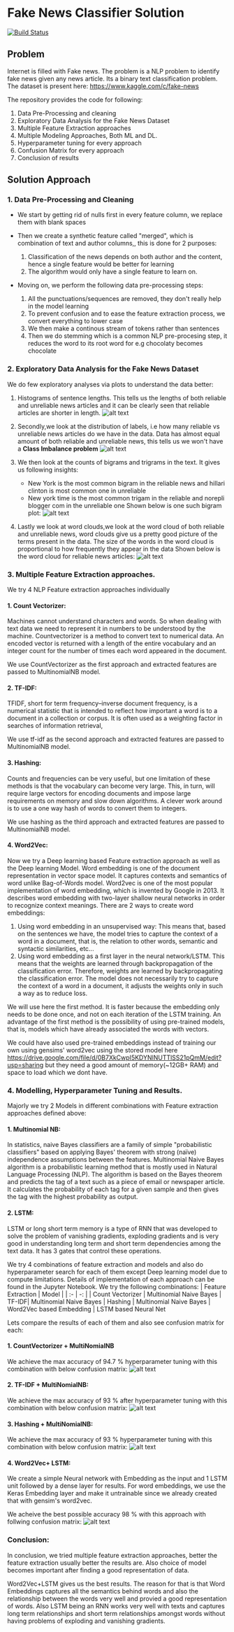 # Fake News Classifier Solution
[![Build Status](https://travis-ci.org/joemccann/dillinger.svg?branch=master)](https://travis-ci.org/joemccann/dillinger)

## Problem
Internet is filled with Fake news. The problem is a NLP  problem to identify fake news given any news article. Its a binary text classification problem. The dataset is present here: 
https://www.kaggle.com/c/fake-news

The repository provides the code for following:
1.  Data Pre-Processing and cleaning
2. Exploratory Data Analysis for the Fake News Dataset
3. Multiple Feature Extraction approaches
4. Multiple Modeling Approaches, Both ML and DL.
5. Hyperparameter tuning for every approach
6. Confusion Matrix for every approach
7. Conclusion of results


## Solution Approach

### 1. Data Pre-Processing and Cleaning 
- We start by getting rid of nulls first in every feature column, we replace them with blank spaces
- Then we create a synthetic feature called "merged", which is combination of text and author columns,, this is done for 2 purposes:
    1. Classification of the news depends on both author and the content, hence a single feature would be better for learning
   2. The algorithm would only have a single feature to learn on.
   
- Moving on, we perform the following data pre-processing steps:
    1. All the punctuations/sequences are removed, they don't really help in the model learning
    2. To prevent confusion and to ease the feature extraction process, we convert everything to lower case
    3. We then make a continous stream of tokens rather than sentences
    4. Then we do stemming which is a common NLP pre-procesing step, it reduces the word to its root word for e.g chocolaty becomes chocolate   
    
### 2. Exploratory Data Analysis for the Fake News Dataset
We do few exploratory analyses via plots to understand the data better:

1. Histograms of sentence lengths. This tells us the lengths of both reliable and unreliable news articles and it can be clearly seen that reliable articles are shorter in length.
 ![alt text](https://github.com/umang-sh/FakeNewsClassifierSolution/blob/main/screenshots/histogramoflengths.png)

2. Secondly,we look at the distribution of labels, i.e how many reliable vs unreliable news articles do we have in the data. Data has almost equal amount of both reliable and unreliable news, this tells us we won't have a **Class Imbalance problem**
![alt text](https://github.com/umang-sh/FakeNewsClassifierSolution/blob/main/screenshots/classdistribution.png)

3. We then look at the counts of bigrams and trigrams in the text. It gives us following insights:
   - New York is the most common bigram in the reliable news and hillari clinton is most common one in unreliable
   - New york time is the most common trigam in the reliable and norepli blogger com in the unreliable one
Shown below is one such bigram plot:
![alt text](https://github.com/umang-sh/FakeNewsClassifierSolution/blob/main/screenshots/bigrams.png)

4. Lastly we look at word clouds,we look at the word cloud of both reliable and unreliable news, word clouds give us a pretty good picture of the terms present in the data. The size of the words in the word cloud is proportional to how frequently they appear in the data
Shown below is the word cloud for reliable news articles:
![alt text](https://github.com/umang-sh/FakeNewsClassifierSolution/blob/main/screenshots/reliablewordcloud.png)


### 3. Multiple Feature Extraction approaches.
We try 4 NLP Feature extraction approaches individually

#### 1. Count Vectorizer:
Machines cannot understand characters and words. So when dealing with text data we need to represent it in numbers to be understood by the machine. Countvectorizer is a method to convert text to numerical data. An encoded vector is returned with a length of the entire vocabulary and an integer count for the number of times each word appeared in the document.

We use CountVectorizer as the first approach and extracted features are passed to MultinomialNB model.

#### 2. TF-IDF:
TFIDF, short for term frequency–inverse document frequency, is a numerical statistic that is intended to reflect how important a word is to a document in a collection or corpus. It is often used as a weighting factor in searches of information retrieval,

We use tf-idf as the second approach and extracted features are passed to MultinomialNB model.

#### 3. Hashing:
Counts and frequencies can be very useful, but one limitation of these methods is that the vocabulary can become very large.
This, in turn, will require large vectors for encoding documents and impose large requirements on memory and slow down algorithms.
A clever work around is to use a one way hash of words to convert them to integers.

We use hashing as the third approach and extracted features are passed to MultinomialNB model.

#### 4. Word2Vec:
Now we try a Deep learning based Feature extraction approach as well as the Deep learning Model.
Word embedding is one of the document representation in vector space model. It captures contexts and semantics of word unlike Bag-of-Words model. 
Word2vec is one of the most popular implementation of word embedding, which is invented by Google in 2013. It describes word embedding with two-layer shallow neural networks in order to recognize context meanings.
There are 2 ways to create word embeddings:

1. Using word embedding in an unsupervised way: This means that, based on the sentences we have, the model tries to capture the context of a word in a document, that is, the relation to other words, semantic and syntactic similarities, etc...
2. Using word embedding as a first layer in the neural network/LSTM. This means that the weights are learned through backpropagation of the classification error. Therefore, weights are learned by backpropagating the classification error. The model does not necessarily try to capture the context of a word in a document, it adjusts the weights only in such a way as to reduce loss.

We will use here the first method. It is faster because the embedding only needs to be done once, and not on each iteration of the LSTM training. An advantage of the first method is the possibility of using pre-trained models, that is, models which have already associated the words with vectors.

We could have also used pre-trained embeddings instead of training our own using gensims' word2vec using the stored model here  https://drive.google.com/file/d/0B7XkCwpI5KDYNlNUTTlSS21pQmM/edit?usp=sharing 
 but they need a good amount of memory(~12GB+ RAM) and space to load which we dont have.

### 4. Modelling, Hyperparameter Tuning and Results.
Majorly we try 2 Models in different combinations with Feature extraction approaches defined above:

#### 1. Multinomial NB:
In statistics, naive Bayes classifiers are a family of simple "probabilistic classifiers" based on applying Bayes' theorem with strong (naïve) independence assumptions between the features.
Multinomial Naive Bayes algorithm is a probabilistic learning method that is mostly used in Natural Language Processing (NLP). The algorithm is based on the Bayes theorem and predicts the tag of a text such as a piece of email or newspaper article. It calculates the probability of each tag for a given sample and then gives the tag with the highest probability as output.

#### 2. LSTM:
LSTM or long short term memory is a type of RNN that was developed to solve the problem of vanishing gradients, exploding gradients and is very good in understanding long term and short term dependencies among the text data. It has 3 gates that control these operations.


We try 4 combinations of feature extraction and models and also do hyperparameter search for each of them except Deep learning model due to compute limitations. Details of implementation of each approach can be found in the Jupyter Notebook.
We try the following combinations:
| Feature Extraction | Model |
| :- | -: | 
| Count Vectorizer | Multinomial Naive Bayes 
| TF-IDF| Multinomial Naive Bayes 
| Hashing | Multinomial Naive Bayes 
| Word2Vec based Embedding | LSTM based Neural Net 

Lets compare the results of each of them and also see confusion matrix for each:

#### 1. CountVectorizer + MultiNomialNB
We achieve the max accuracy of 94.7 % hyperparameter tuning with this combination with below confusion matrix:
![alt text](https://github.com/umang-sh/FakeNewsClassifierSolution/blob/main/screenshots/confusionm1.png)

#### 2. TF-IDF + MultiNomialNB:
We achieve the max accuracy of 93 % after hyperparameter tuning with this combination with below confusion matrix:
![alt text](https://github.com/umang-sh/FakeNewsClassifierSolution/blob/main/screenshots/confusionm2.png)

#### 3. Hashing + MultiNomialNB:
We achieve the max accuracy of 93 % hyperparameter tuning with this combination with below confusion matrix:
![alt text](https://github.com/umang-sh/FakeNewsClassifierSolution/blob/main/screenshots/confusionm3.png)

#### 4. Word2Vec+ LSTM:
We create a simple Neural network with Embedding as the input and 1 LSTM unit followed by a dense layer  for results. For word embeddings, we use the Keras Embedding layer and make it untrainable since we already created that with gensim's word2vec.

We acheive the best possible accuracy 98 % with this approach with follwing confusion matrix:
![alt text](https://github.com/umang-sh/FakeNewsClassifierSolution/blob/main/screenshots/confusionm4.png)


### Conclusion:
In conclusion, we tried multiple feature extraction approaches, better the feature extraction usually better the results are. Also choice of model becomes important after finding a good representation of data.

Word2Vec+LSTM gives us the best results. The reason for that is that Word Embeddings captures all the semantics behind words and also the relationship between the words very well and provied a good representation of words. Also LSTM being an RNN works very well with texts and captures long term relationships and short term relationships amongst words without having problems of exploding and vanishing gradients.
